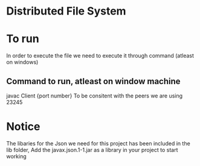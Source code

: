 # Distributed File System

# To run
In order to execute the file we need to execute it through command (atleast on windows)

## Command to run, atleast on window machine
javac Client {port number}
To be consitent with the peers we are using 23245

# Notice
The libaries for the Json we need for this project has been included in the lib folder,
Add the javax.json.1-1.jar as a library in your project to start working
